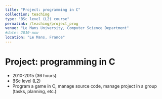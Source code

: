```yaml
---
title: "Project: programming in C"
collection: teaching
type: "BSc level (L2) course"
permalink: /teaching/project_prog
venue: "Le Mans University, Computer Science Department"
#date: 2010-now
location: "Le Mans, France"
---
```


Project: programming in C
=====
* 2010-2015 (36 hours)
* BSc level (L2)
* Program a game in C, manage source code, manage project in a group (tasks, planning, etc.)

